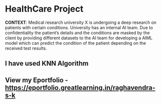 # HealthCare Project

**CONTEXT**: Medical research university X is undergoing a deep research on patients with certain conditions.
University has an internal AI team. Due to confidentiality the patient’s details and the conditions are masked by
the client by providing different datasets to the AI team for developing a AIML model which can predict the
condition of the patient depending on the received test results.

## I have used KNN Algorithm

## View my Eportfolio - https://eportfolio.greatlearning.in/raghavendra-s-k
